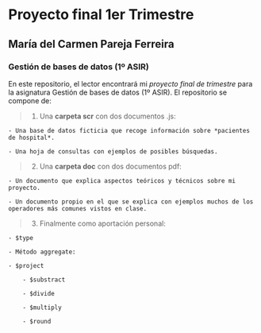# Proyecto final 1er Trimestre
## María del Carmen Pareja Ferreira
### Gestión de bases de datos (1º ASIR)

En este repositorio, el lector encontrará mi *proyecto final de trimestre* para la asignatura Gestión de bases de datos (1º ASIR).
El repositorio se compone de:

> 1. Una **carpeta scr** con dos documentos .js:

    - Una base de datos ficticia que recoge información sobre *pacientes de hospital*.

    - Una hoja de consultas con ejemplos de posibles búsquedas.

> 2. Una **carpeta doc** con dos documentos pdf:

    - Un documento que explica aspectos teóricos y técnicos sobre mi proyecto.

    - Un documento propio en el que se explica con ejemplos muchos de los operadores más comunes vistos en clase.

> 3. Finalmente como aportación personal:

    - $type

    - Método aggregate:

	- $project

        - $substract

        - $divide

        - $multiply

        - $round